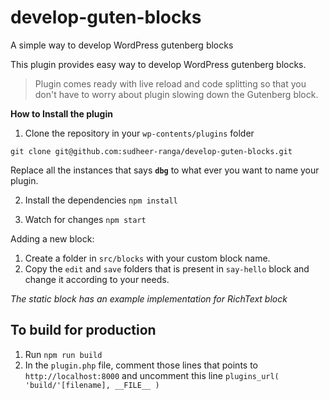 # develop-guten-blocks

A simple way to develop WordPress gutenberg blocks

This plugin provides easy way to develop WordPress gutenberg blocks.

> Plugin comes ready with live reload and code splitting so that you don't have to worry about plugin slowing down the Gutenberg block.

**How to Install the plugin**

1. Clone the repository in your `wp-contents/plugins` folder

`git clone git@github.com:sudheer-ranga/develop-guten-blocks.git`

Replace all the instances that says **`dbg`** to what ever you want to name your plugin.

2. Install the dependencies
   `npm install`

3. Watch for changes
   `npm start`

Adding a new block:

1. Create a folder in `src/blocks` with your custom block name.
2. Copy the `edit` and `save` folders that is present in `say-hello` block and change it according to your needs.

_The static block has an example implementation for RichText block_

## To build for production

1. Run `npm run build`
2. In the `plugin.php` file, comment those lines that points to `http://localhost:8000` and uncomment this line `plugins_url( 'build/'[filename], __FILE__ )`

